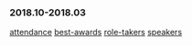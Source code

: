 ### 2018.10-2018.03
[attendance](https://eshtmc.github.io/education/meetings/2018.10-2018.03/attendance.html)
[best-awards](https://eshtmc.github.io/education/meetings/2018.10-2018.03/best-awards)
[role-takers](https://eshtmc.github.io/education/meetings/2018.10-2018.03/role-takers)
[speakers](https://eshtmc.github.io/education/meetings/2018.10-2018.03/speakers)
